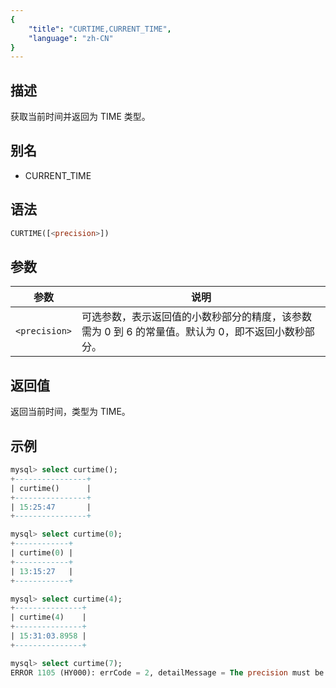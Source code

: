 ```yaml
---
{
    "title": "CURTIME,CURRENT_TIME",
    "language": "zh-CN"
}
---
```


## 描述

获取当前时间并返回为 TIME 类型。

## 别名

- CURRENT_TIME

## 语法

```sql
CURTIME([<precision>])
```

## 参数

| 参数            | 说明                                                                                                                                  |
|---------------|-------------------------------------------------------------------------------------------------------------------------------------|
| `<precision>` | 可选参数，表示返回值的小数秒部分的精度，该参数需为 0 到 6 的常量值。默认为 0，即不返回小数秒部分。 |


## 返回值

返回当前时间，类型为 TIME。

## 示例

```sql
mysql> select curtime();
+----------------+
| curtime()      |
+----------------+
| 15:25:47       |
+----------------+
```

```sql
mysql> select curtime(0);
+------------+
| curtime(0) |
+------------+
| 13:15:27   |
+------------+
```

```sql
mysql> select curtime(4);
+---------------+
| curtime(4)    |
+---------------+
| 15:31:03.8958 |
+---------------+
```

```sql
mysql> select curtime(7);
ERROR 1105 (HY000): errCode = 2, detailMessage = The precision must be between 0 and 6
```